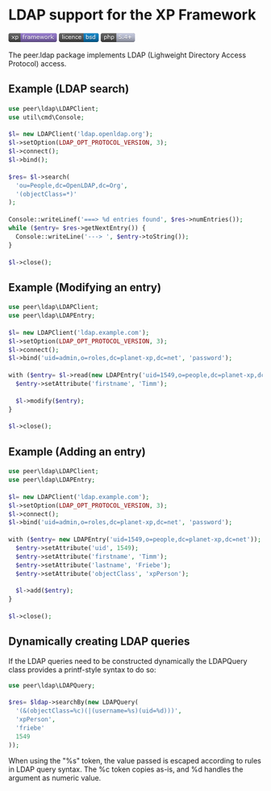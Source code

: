 LDAP support for the XP Framework
========================================================================

[![XP Framework Mdodule](https://raw.githubusercontent.com/xp-framework/web/master/static/xp-framework-badge.png)](https://github.com/xp-framework/core)
[![BSD Licence](https://raw.githubusercontent.com/xp-framework/web/master/static/licence-bsd.png)](https://github.com/xp-framework/core/blob/master/LICENCE.md)
[![Required PHP 5.4+](https://raw.githubusercontent.com/xp-framework/web/master/static/php-5_4plus.png)](http://php.net/)

The peer.ldap package implements LDAP (Lighweight Directory Access 
Protocol) access.

Example (LDAP search)
---------------------

```php
use peer\ldap\LDAPClient;
use util\cmd\Console;

$l= new LDAPClient('ldap.openldap.org');
$l->setOption(LDAP_OPT_PROTOCOL_VERSION, 3);
$l->connect();
$l->bind();

$res= $l->search(
  'ou=People,dc=OpenLDAP,dc=Org', 
  '(objectClass=*)'
);
  
Console::writeLinef('===> %d entries found', $res->numEntries());
while ($entry= $res->getNextEntry()) {
  Console::writeLine('---> ', $entry->toString());
}

$l->close();
```

Example (Modifying an entry)
----------------------------

```php
use peer\ldap\LDAPClient;
use peer\ldap\LDAPEntry;

$l= new LDAPClient('ldap.example.com');
$l->setOption(LDAP_OPT_PROTOCOL_VERSION, 3);
$l->connect();
$l->bind('uid=admin,o=roles,dc=planet-xp,dc=net', 'password');

with ($entry= $l->read(new LDAPEntry('uid=1549,o=people,dc=planet-xp,dc=net'))); {
  $entry->setAttribute('firstname', 'Timm');

  $l->modify($entry);
}

$l->close();
```

Example (Adding an entry)
-------------------------

```php
use peer\ldap\LDAPClient;
use peer\ldap\LDAPEntry;

$l= new LDAPClient('ldap.example.com');
$l->setOption(LDAP_OPT_PROTOCOL_VERSION, 3);
$l->connect();
$l->bind('uid=admin,o=roles,dc=planet-xp,dc=net', 'password');

with ($entry= new LDAPEntry('uid=1549,o=people,dc=planet-xp,dc=net')); {
  $entry->setAttribute('uid', 1549);
  $entry->setAttribute('firstname', 'Timm');
  $entry->setAttribute('lastname', 'Friebe');
  $entry->setAttribute('objectClass', 'xpPerson');

  $l->add($entry);
}

$l->close();
```

Dynamically creating LDAP queries
---------------------------------
If the LDAP queries need to be constructed dynamically the LDAPQuery
class provides a printf-style syntax to do so:

```php
use peer\ldap\LDAPQuery;

$res= $ldap->searchBy(new LDAPQuery(
  '(&(objectClass=%c)(|(username=%s)(uid=%d)))',
  'xpPerson',
  'friebe'
  1549
));
```

When using the "%s" token, the value passed is escaped according to 
rules in LDAP query syntax. The %c token copies as-is, and %d handles
the argument as numeric value.
